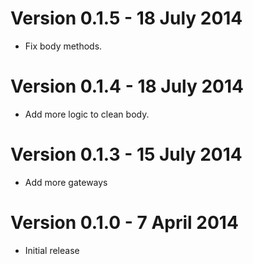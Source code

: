 # Version 0.1.5 - 18 July 2014

* Fix body methods.

# Version 0.1.4 - 18 July 2014

* Add more logic to clean body.

# Version 0.1.3 - 15 July 2014

* Add more gateways

# Version 0.1.0 - 7 April 2014

* Initial release